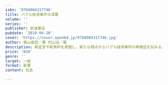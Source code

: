 ```yaml
---
isbn: '9784004317746'
title: バブル経済事件の深層
volume: ''
series: ''
publisher: 岩波書店
pubdate: '2019-04-20'
cover: 'https://cover.openbd.jp/9784004317746.jpg'
author: 奥山俊宏／著 村山治／著
description: 新証言や新資料を発掘し，新たな視点からバブル経済事件の再検証を試みる．
price: '820'
genre: ''
target: 一般
format: 新書
content: 社会

---
```

